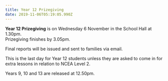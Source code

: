 ```yaml
---
title: Year 12 Prizegiving
date: 2019-11-06T05:19:05.990Z
---
```

**Year 12 Prizegiving** is on Wednesday 6 November in the School Hall at 1.30pm.  
Prizegiving finishes by 3.05pm.  

Final reports will be issued and sent to families via email.  

This is the last day for Year 12 students unless they are asked to come in for extra lessons in relation to NCEA Level 2.  

Years 9, 10 and 13 are released at 12.50pm.
